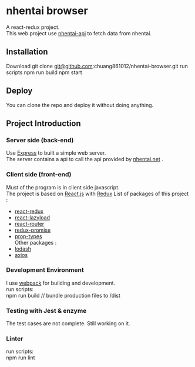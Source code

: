 # nhentai browser
A react-redux project.  
This web project use [nhentai-api](https://github.com/chuang861012/nhentai-api) to fetch data from nhentai.
## Installation
Download
        git clone git@github.com:chuang861012/nhentai-browser.git
run scripts
        npm run build
        npm start
## Deploy
You can clone the repo and deploy it  without doing anything. 
## Project Introduction
### Server side (back-end)
Use [Express](https://expressjs.com) to built a simple web server.      
The server contains a api to call the api provided by [nhentai.net](https://nhentai.net) .
### Client side (front-end)
Must of the program is in client side javascript.       
The project is based on [React.js](https://reactjs.org/) with [Redux](https://redux.js.org/)
List of packages of this project : 
- [react-redux](https://redux.js.org/)
- [react-lazyload](https://github.com/jasonslyvia/react-lazyload)
- [react-router](https://reacttraining.com/react-router/)
- [redux-promise](https://github.com/redux-utilities/redux-promise)
- [prop-types](https://www.npmjs.com/package/prop-types)        
Other packages :  
- [lodash](https://lodash.com/docs/4.17.10)
- [axios](https://github.com/axios/axios)
### Development Environment
I use [webpack](https://webpack.js.org/) for building and development.      
run scripts:        
        npm run build // bundle production files to /dist
### Testing with Jest & enzyme
The test cases are not complete. Still working on it.
### Linter
run scripts:        
        npm run lint